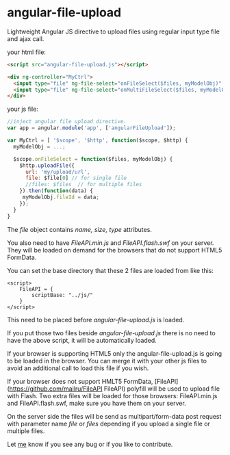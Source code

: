 angular-file-upload
===================

Lightweight Angular JS directive to upload files using regular input type file and ajax call.

your html file:
```html
<script src="angular-file-upload.js"></script>

<div ng-controller="MyCtrl">
  <input type="file" ng-file-select="onFileSelect($files, myModelObj)" >
  <input type="file" ng-file-select="onMultiFileSelect($files, myModelObj)" multiple>
</div>
```

your js file:
```js
//inject angular file upload directive.
var app = angular.module('app', ['angularFileUpload']);

var MyCtrl = [ '$scope', '$http', function($scope, $http) {
  myModelObj = ...;

  $scope.onFileSelect = function($files, myModelObj) {
    $http.uploadFile({
      url: 'my/upload/url',
      file: $file[0] // for single file
      //files: $files  // for multiple files
    }).then(function(data) {
     myModelObj.fileId = data;
    }); 
  }
}
```

The *file* object contains *name, size, type* attributes.

You also need to have *FileAPI.min.js* and *FileAPI.flash.swf* on your server. They will be loaded on demand for the browsers that do not support HTML5 FormData.

You can set the base directory that these 2 files are loaded from like this:
```script
<script>
    FileAPI = {
        scriptBase: "../js/"
    }
</script>
```
This need to be placed before *angular-file-upload.js* is loaded.

If you put those two files beside *angular-file-upload.js* there is no need to have the above script, it will be automatically loaded.


If your browser is supporting HTML5 only the angular-file-upload.js is going to be loaded in the browser. You can merge it with your other js files to avoid an additional call to load this file if you wish.

If your browser does not support HMLT5 FormData, [FileAPI](https://github.com/mailru/FileAPI FileAPI) polyfill will be used to upload file with Flash. Two extra files will be loaded for those browsers: FileAPI.min.js and FileAPI.flash.swf, make sure you have them on your server.

On the server side the files will be send as multipart/form-data post request with parameter name *file* or *files* depending if you upload a single file or multiple files.


Let [me](mailto:danial.farid@gmail.com) know if you see any bug or if you like to contribute.
